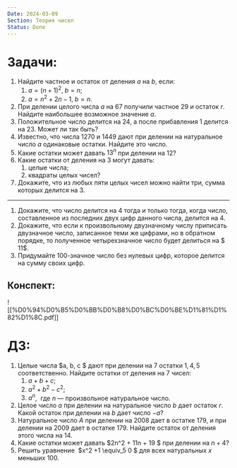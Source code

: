 ```yaml
---
Date: 2024-03-09
Section: Теория чисел
Status: Done
---
```

# Задачи:
1. Найдите частное и остаток от деления $a$﻿ на $b$﻿, если:
    1. $a = (n+1)^2, \; b=n$﻿;
    2. $a= n^2+2n-1, \; b = n$﻿.
2. При делении целого числа $a$﻿ на $67$﻿ получили частное $29$﻿ и остаток $r$﻿. Найдите наибольшее возможное значение $a$﻿.
3. Положительное число делится на $24$﻿, а после прибавления $1$﻿ делится на $23$﻿. Может ли так быть?
4. Известно, что числа $1270$﻿ и $1449$﻿ дают при делении на натуральное число $a$﻿ одинаковые остатки. Найдите это число.
5. Какие остатки может давать $13^n$﻿ при делении на $12$﻿?
6. Какие остатки от деления на $3$﻿ могут давать:
    1. целые числа;
    2. квадраты целых чисел?
7. Докажите, что из любых пяти целых чисел можно найти три, сумма которых делится на $3$﻿.
---
1. Докажите, что число делится на $4$﻿ тогда и только тогда, когда число, составленное из последних двух цифр данного числа, делится на $4$﻿.
2. Докажите, что если к произвольному двузначному числу приписать двузначное число, записанное теми же цифрами, но в обратном порядке, то полученное четырехзначное число будет делиться на $ 11$﻿.
3. Придумайте 100-значное число без нулевых цифр, которое делится на сумму своих цифр.
## Конспект:
![[%D0%94%D0%B5%D0%BB%D0%B8%D0%BC%D0%BE%D1%81%D1%82%D1%8C.pdf]]
# ДЗ:
1. Целые числа $a, b, c $﻿ дают при делении на $7$﻿ остатки $1, 4, 5$﻿ соответственно. Найдите остатки от деления на $7$﻿ чисел:
    1. $a + b + c$﻿;
    2. $a^2 + b^2 - c^2$﻿;
    3. $a^n$﻿,  где $n$﻿ — произвольное натуральное число.
2. Целое число $a$﻿ при делении на натуральное число $b$﻿ дает остаток $r$﻿. Какой остаток при делении на $b$﻿ дает число $−a$﻿?
3. Натуральное число $A$﻿ при делении на $2008$﻿ дает в остатке $179$﻿, и при делении на $2009$﻿ дает в остатке $179$﻿. Найдите остаток от деления этого числа на $14$﻿.
4. Какие остатки может давать $2n^2 + 11n + 19 $﻿ при делении на $n + 4$﻿?
5. Решить уравнение  $x^2 +1 \equiv_5 0 $﻿ для всех натуральных $x$﻿ меньших 100.